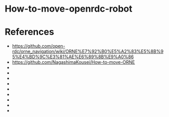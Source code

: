# How-to-move-openrdc-robot

# References
* https://github.com/open-rdc/orne_navigation/wiki/ORNE%E7%92%B0%E5%A2%83%E5%8B%95%E4%BD%9C%E3%81%AE%E6%89%8B%E9%A0%86
* https://github.com/NagashimaKousei/How-to-move-ORNE
* 
* 
* 
* 
* 
* 
* 
* 
* 
